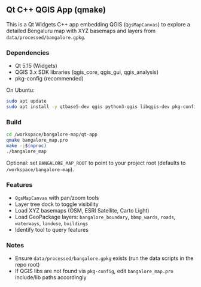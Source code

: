 ## Qt C++ QGIS App (qmake)

This is a Qt Widgets C++ app embedding QGIS (`QgsMapCanvas`) to explore a detailed Bengaluru map with XYZ basemaps and layers from `data/processed/bangalore.gpkg`.

### Dependencies
- Qt 5.15 (Widgets)
- QGIS 3.x SDK libraries (qgis_core, qgis_gui, qgis_analysis)
- pkg-config (recommended)

On Ubuntu:
```bash
sudo apt update
sudo apt install -y qtbase5-dev qgis python3-qgis libqgis-dev pkg-config build-essential
```

### Build
```bash
cd /workspace/bangalore-map/qt-app
qmake bangalore_map.pro
make -j$(nproc)
./bangalore_map
```

Optional: set `BANGALORE_MAP_ROOT` to point to your project root (defaults to `/workspace/bangalore-map`).

### Features
- `QgsMapCanvas` with pan/zoom tools
- Layer tree dock to toggle visibility
- Load XYZ basemaps (OSM, ESRI Satellite, Carto Light)
- Load GeoPackage layers: `bangalore_boundary`, `bbmp_wards`, `roads`, `waterways`, `landuse`, `buildings`
- Identify tool to query features

### Notes
- Ensure `data/processed/bangalore.gpkg` exists (run the data scripts in the repo root)
- If QGIS libs are not found via `pkg-config`, edit `bangalore_map.pro` include/lib paths accordingly

